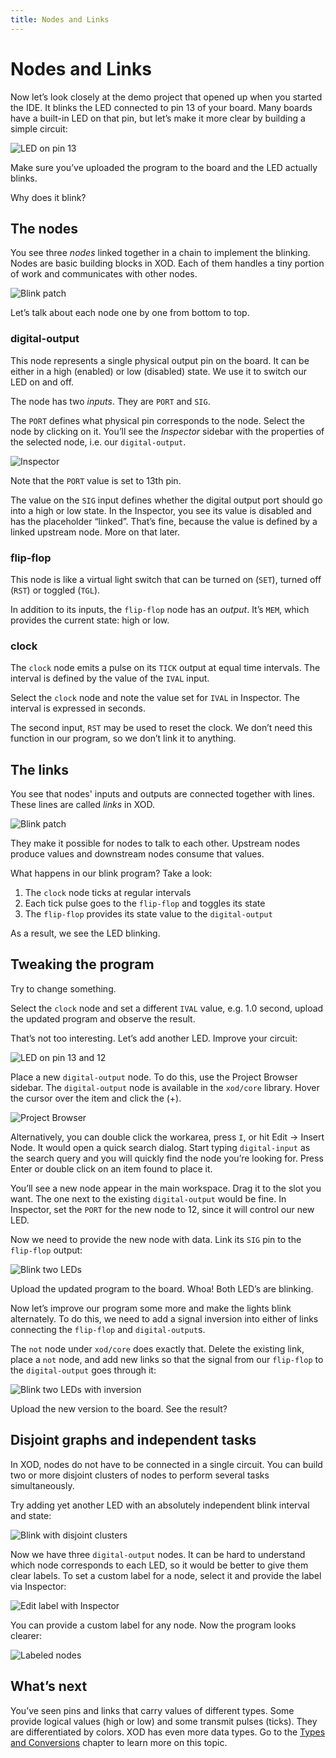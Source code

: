 ```yaml
---
title: Nodes and Links
---
```


Nodes and Links
===============

Now let’s look closely at the demo project that opened up when you started
the IDE. It blinks the LED connected to pin 13 of your board. Many boards have
a built-in LED on that pin, but let’s make it more clear by building a simple
circuit:

![LED on pin 13](./led-on-pin-13.fz.png)

Make sure you’ve uploaded the program to the board and the LED actually
blinks.

Why does it blink?

The nodes
---------

You see three *nodes* linked together in a chain to implement the blinking.
Nodes are basic building blocks in XOD. Each of them handles a tiny portion of
work and communicates with other nodes.

![Blink patch](./blink.patch.png)

Let’s talk about each node one by one from bottom to top.

### digital-output

This node represents a single physical output pin on the board. It can be
either in a high (enabled) or low (disabled) state. We use it to switch our LED
on and off.

The node has two *inputs*. They are `PORT` and `SIG`.

The `PORT` defines what physical pin corresponds to the node. Select the node
by clicking on it. You’ll see the *Inspector* sidebar with the properties of
the selected node, i.e. our `digital-output`.

![Inspector](./inspector.png)

Note that the `PORT` value is set to 13th pin.

The value on the `SIG` input defines whether the digital output port should go
into a high or low state. In the Inspector, you see its value is disabled and
has the placeholder “linked”. That’s fine, because the value is defined
by a linked upstream node. More on that later.

### flip-flop

This node is like a virtual light switch that can be turned on (`SET`), turned
off (`RST`) or toggled (`TGL`).

In addition to its inputs, the `flip-flop` node has an *output*. It’s
`MEM`, which provides the current state: high or low.

### clock

The `clock` node emits a pulse on its `TICK` output at equal time intervals.
The interval is defined by the value of the `IVAL` input.

Select the `clock` node and note the value set for `IVAL` in Inspector.
The interval is expressed in seconds.

The second input, `RST` may be used to reset the clock.  We don’t need this
function in our program, so we don’t link it to anything.

The links
---------

You see that nodes' inputs and outputs are connected together with lines. These
lines are called *links* in XOD.

![Blink patch](./blink.patch.png)

They make it possible for nodes to talk to each other. Upstream nodes produce
values and downstream nodes consume that values.

What happens in our blink program? Take a look:

1. The `clock` node ticks at regular intervals
3. Each tick pulse goes to the `flip-flop` and toggles its state
4. The `flip-flop` provides its state value to the `digital-output`

As a result, we see the LED blinking.

Tweaking the program
--------------------

Try to change something.

Select the `clock` node and set a different `IVAL` value, e.g. 1.0 second,
upload the updated program and observe the result.

That’s not too interesting. Let’s add another LED. Improve your circuit:

![LED on pin 13 and 12](./led-on-pin-13-and-12.fz.png)

Place a new `digital-output` node. To do this, use the Project Browser sidebar.
The `digital-output` node is available in the `xod/core` library. Hover the
cursor over the item and click the (+).

![Project Browser](./project-browser.png)

Alternatively, you can double click the workarea, press `I`, or hit Edit →
Insert Node. It would open a quick search dialog. Start typing `digital-input`
as the search query and you will quickly find the node you’re looking for.
Press Enter or double click on an item found to place it.

You’ll see a new node appear in the main workspace. Drag it to the slot you
want. The one next to the existing `digital-output` would be fine. In
Inspector, set the `PORT` for the new node to 12, since it will control our new
LED.

Now we need to provide the new node with data. Link its `SIG` pin to the
`flip-flop` output:

![Blink two LEDs](./blink-two-leds.patch.png)

Upload the updated program to the board. Whoa! Both LED’s are blinking.

Now let’s improve our program some more and make the lights blink
alternately. To do this, we need to add a signal inversion into either of
links connecting the `flip-flop` and `digital-output`s.

The `not` node under `xod/core` does exactly that. Delete the existing link,
place a `not` node, and add new links so that the signal from our `flip-flop`
to the `digital-output` goes through it:

![Blink two LEDs with inversion](./blink-two-leds-inv.patch.png)

Upload the new version to the board. See the result?

Disjoint graphs and independent tasks
-------------------------------------

In XOD, nodes do not have to be connected in a single circuit. You can build
two or more disjoint clusters of nodes to perform several tasks simultaneously.

Try adding yet another LED with an absolutely independent blink interval and
state:

![Blink with disjoint clusters](./blink-disjoint.patch.png)

Now we have three `digital-output` nodes. It can be hard to understand which
node corresponds to each LED, so it would be better to give them clear labels.
To set a custom label for a node, select it and provide the label via
Inspector:

![Edit label with Inspector](./inspector-label.png)

You can provide a custom label for any node. Now the program looks clearer:

![Labeled nodes](./blink-disjoint-labeled.patch.png)

What’s next
-----------

You’ve seen pins and links that carry values of different types. Some provide
logical values (high or low) and some transmit pulses (ticks). They are
differentiated by colors.  XOD has even more data types. Go to the [Types and
Conversions](../data-types-and-conversions/) chapter to learn more on this
topic.
